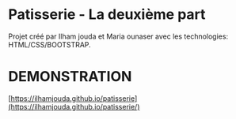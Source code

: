 # Patisserie - La deuxième part
Projet créé par Ilham jouda et Maria ounaser avec les technologies: HTML/CSS/BOOTSTRAP.

# DEMONSTRATION

[https://ilhamjouda.github.io/patisserie](https://ilhamjouda.github.io/patisserie/)
